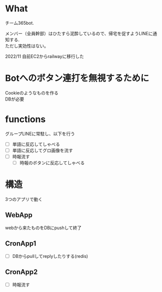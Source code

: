 # What

チーム365bot.


メンバー（全員幹部）はひたすら泥酔しているので、帰宅を促すようLINEに通知する.  
ただし実効性はない。

2022/11 自前EC2からrailwayに移行した

# Botへのボタン連打を無視するために

Cookieのようなものを作る  
DBが必要


# functions

グループLINEに常駐し、以下を行う
- [ ] 単語に反応してしゃべる
- [ ] 単語に反応してグロ画像を流す
- [ ] 時報流す
  - [ ] 時報のボタンに反応してしゃべる

# 構造

3つのアプリで動く

## WebApp
webから来たものをDBにpushして終了

## CronApp1
- [ ] DBからpullしてreplyしたりする(redis)

## CronApp2
- [ ] 時報流す

